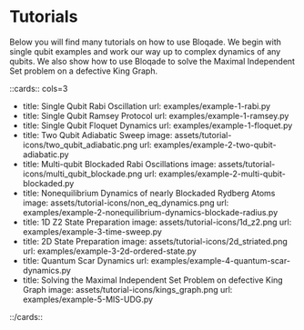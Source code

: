 # Tutorials

Below you will find many tutorials on how to use Bloqade. We begin with single qubit examples and work our way up to complex dynamics of any qubits. We also show how to use Bloqade to solve the Maximal Independent Set problem on a defective King Graph.

::cards:: cols=3


- title: Single Qubit Rabi Oscillation
  url: examples/example-1-rabi.py
- title: Single Qubit Ramsey Protocol
  url: examples/example-1-ramsey.py
- title: Single Qubit Floquet Dynamics
  url: examples/example-1-floquet.py
- title: Two Qubit Adiabatic Sweep
  image: assets/tutorial-icons/two_qubit_adiabatic.png
  url: examples/example-2-two-qubit-adiabatic.py
- title: Multi-qubit Blockaded Rabi Oscillations
  image: assets/tutorial-icons/multi_qubit_blockade.png
  url: examples/example-2-multi-qubit-blockaded.py
- title: Nonequilibrium Dynamics of nearly Blockaded Rydberg Atoms
  image: assets/tutorial-icons/non_eq_dynamics.png
  url: examples/example-2-nonequilibrium-dynamics-blockade-radius.py
- title: 1D Z2 State Preparation
  image: assets/tutorial-icons/1d_z2.png
  url: examples/example-3-time-sweep.py
- title: 2D State Preparation
  image: assets/tutorial-icons/2d_striated.png
  url: examples/example-3-2d-ordered-state.py
- title: Quantum Scar Dynamics
  url: examples/example-4-quantum-scar-dynamics.py
- title: Solving the Maximal Independent Set Problem on defective King Graph
  image: assets/tutorial-icons/kings_graph.png
  url: examples/example-5-MIS-UDG.py

::/cards::